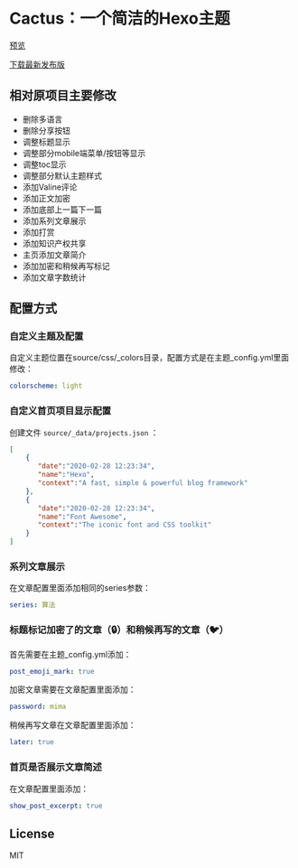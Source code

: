 # Cactus：一个简洁的Hexo主题

[预览](https://blog.futurenotfound.top)

[下载最新发布版](https://github.com/liuzhuoming23/hexo-theme-cactus/releases)

## 相对原项目主要修改

- 删除多语言
- 删除分享按钮
- 调整标题显示
- 调整部分mobile端菜单/按钮等显示
- 调整toc显示
- 调整部分默认主题样式
- 添加Valine评论
- 添加正文加密
- 添加底部上一篇下一篇
- 添加系列文章展示
- 添加打赏
- 添加知识产权共享
- 主页添加文章简介
- 添加加密和稍候再写标记
- 添加文章字数统计

## 配置方式
### 自定义主题及配置

自定义主题位置在source/css/_colors目录，配置方式是在主题_config.yml里面修改：
```yml
colorscheme: light
```

### 自定义首页项目显示配置

创建文件 `source/_data/projects.json` ：
```json
[
    {
       "date":"2020-02-28 12:23:34",
       "name":"Hexo",
       "context":"A fast, simple & powerful blog framework"
    },
    {
       "date":"2020-02-28 12:23:34",
       "name":"Font Awesome",
       "context":"The iconic font and CSS toolkit"
    }
]
```

### 系列文章展示

在文章配置里面添加相同的series参数：
```yml
series: 算法
```

### 标题标记加密了的文章（🔒）和稍候再写的文章（🐦）

首先需要在主题_config.yml添加：
```yml
post_emoji_mark: true
```

加密文章需要在文章配置里面添加：
```yml
password: mima
```
稍候再写文章在文章配置里面添加：
```yml
later: true
```

### 首页是否展示文章简述
在文章配置里面添加：
```yml
show_post_excerpt: true
```

## License

MIT
